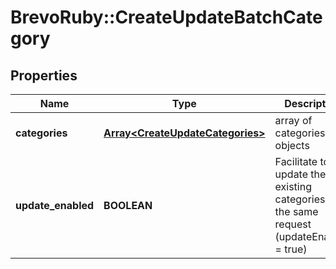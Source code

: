 # BrevoRuby::CreateUpdateBatchCategory

## Properties
Name | Type | Description | Notes
------------ | ------------- | ------------- | -------------
**categories** | [**Array&lt;CreateUpdateCategories&gt;**](CreateUpdateCategories.md) | array of categories objects | 
**update_enabled** | **BOOLEAN** | Facilitate to update the existing categories in the same request (updateEnabled &#x3D; true) | [optional] 


